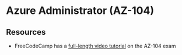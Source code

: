 # Azure Administrator (AZ-104)

## Resources

- FreeCodeCamp has a [full-length video tutorial](https://www.freecodecamp.org/news/azure-administrator-certification-az-104-pass-the-exam-with-this-free-11-hour-course/) on the AZ-104 exam 

